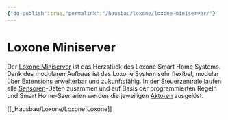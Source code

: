 ```yaml
---
{"dg-publish":true,"permalink":"/hausbau/loxone/loxone-miniserver/"}
---
```


# Loxone Miniserver

Der [Loxone Miniserver](https://www.homeandsmart.de/loxone-smart-home-miniserver "Loxone Miniserver") ist das Herzstück des Loxone Smart Home Systems. Dank des modularen Aufbaus ist das Loxone System sehr flexibel, modular über Extensions erweiterbar und zukunftsfähig. In der Steuerzentrale laufen alle [Sensoren](https://www.homeandsmart.de/sensor-induktiver-und-kapazitiver "Sensoren")-Daten zusammen und auf Basis der programmierten Regeln und Smart Home-Szenarien werden die jeweiligen [Aktoren](https://www.homeandsmart.de/aktor-aktoren-und-aktuatoren-erklaert "Aktoren") ausgelöst.

[[_Hausbau/Loxone/Loxone|Loxone]]